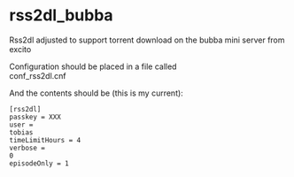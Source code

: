 rss2dl_bubba
============

Rss2dl adjusted to support torrent download on the bubba mini server from excito

Configuration should be placed in a file called<br>
conf_rss2dl.cnf

And the contents should be (this is my current):

<code>[rss2dl]</code><br>
<code>passkey = XXX</code><br>
<code>user = tobias</code><br>
<code>timeLimitHours = 4</code><br>
<code>verbose = 0</code><br>
<code>episodeOnly = 1</code><br>

